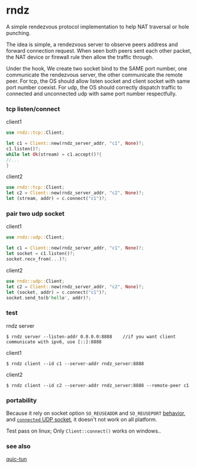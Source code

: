 # rndz

A simple rendezvous protocol implementation to help NAT traversal or hole punching.

The idea is simple, a rendezvous server to observe peers address and forward connection request. When seen both peers sent each other packet, the NAT device or firewall rule then allow the traffic through.

Under the hook, We create two socket bind to the SAME port number, one communicate the rendezvous server, the other communicate the remote peer. For tcp, the OS should allow listen socket and client socket with same port number coexist. For udp, the OS should correctly dispatch traffic to connected and unconnected udp with same port number respectfully.

### tcp listen/connect 

client1
```rust
use rndz::tcp::Client;

let c1 = Client::new(rndz_server_addr, "c1", None)?;
c1.listen()?;
while let Ok(stream) = c1.accept()?{
//...
}
```

client2
```rust
use rndz::tcp::Client;
let c2 = Client::new(rndz_server_addr, "c2", None)?;
let (stream, addr) = c.connect("c1")?;
```

### pair two udp socket

client1
```rust
use rndz::udp::Client;

let c1 = Client::new(rndz_server_addr, "c1", None)?;
let socket = c1.listen()?;
socket.recv_from(...)?;
```

client2
```rust
use rndz::udp::Client;
let c2 = Client::new(rndz_server_addr, "c2", None)?;
let (socket, addr) = c.connect("c1")?;
socket.send_to(b'hello', addr)?;
```

### test

rndz server 
```
$ rndz server --listen-addr 0.0.0.0:8888    //if you want client communicate with ipv6, use [::]:8888
```

client1
```
$ rndz client --id c1 --server-addr rndz_server:8888 
```

client2
```
$ rndz client --id c2 --server-addr rndz_server:8888 --remote-peer c1
```

### portability

Because it rely on socket option `SO_REUSEADDR` and `SO_REUSEPORT` [behavior](https://stackoverflow.com/questions/14388706/how-do-so-reuseaddr-and-so-reuseport-differ/14388707#14388707),  and [`connected` UDP socket](https://blog.cloudflare.com/everything-you-ever-wanted-to-know-about-udp-sockets-but-were-afraid-to-ask-part-1/), it doesn't not work on all platform.

Test pass on linux; Only `Client::connect()` works on windows.. 


### see also 
[quic-tun](https://github.com/optman/quic-tun)

